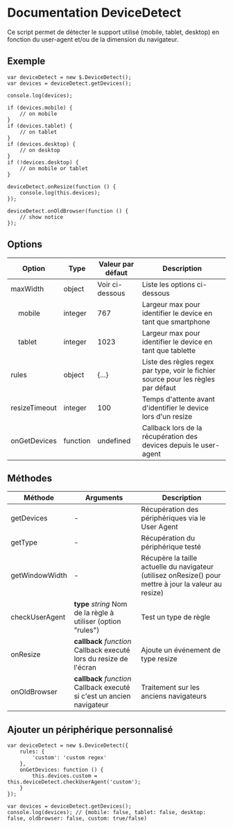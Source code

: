# Documentation DeviceDetect

Ce script permet de détecter le support utilisé (mobile, tablet, desktop) en fonction du user-agent et/ou de la dimension du navigateur.


## Exemple

    var deviceDetect = new $.DeviceDetect();
    var devices = deviceDetect.getDevices();
    
    console.log(devices);
    
    if (devices.mobile) {
        // on mobile
    }
    if (devices.tablet) {
        // on tablet
    }
    if (devices.desktop) {
        // on desktop
    }
    if (!devices.desktop) {
        // on mobile or tablet
    }
   
    deviceDetect.onResize(function () {
        console.log(this.devices);
    });
    
    deviceDetect.onOldBrowser(function () {
        // show notice
    });


## Options

| Option                             | Type     | Valeur par défaut | Description                                                                        |
|------------------------------------|----------|-------------------|------------------------------------------------------------------------------------|
| maxWidth                           | object   | Voir ci-dessous   | Liste les options ci-dessous                                                       |
| &nbsp;&nbsp;&nbsp;&nbsp;mobile     | integer  | 767               | Largeur max pour identifier le device en tant que smartphone                       |
| &nbsp;&nbsp;&nbsp;&nbsp;tablet     | integer  | 1023              | Largeur max pour identifier le device en tant que tablette                         |
| rules                              | object   | {...}             | Liste des règles regex par type, voir le fichier source pour les règles par défaut |
| resizeTimeout                      | integer  | 100               | Temps d'attente avant d'identifier le device lors d'un resize                      |
| onGetDevices                       | function | undefined         | Callback lors de la récupération des devices depuis le user-agent                  |


## Méthodes

| Méthode        | Arguments                                                              | Description                                                                                            |
|----------------|------------------------------------------------------------------------|--------------------------------------------------------------------------------------------------------|
| getDevices     | -                                                                      | Récupération des périphériques via le User Agent                                                       |
| getType        | -                                                                      | Récupération du périphérique testé                                                                     |
| getWindowWidth | -                                                                      | Récupère la taille actuelle du navigateur (utilisez onResize() pour mettre à jour la valeur au resize) |
| checkUserAgent | **type** *string* Nom de la règle à utiliser (option "rules")          | Test un type de règle                                                                                  |
| onResize       | **callback** *function* Callback executé lors du resize de l'écran     | Ajoute un événement de type resize                                                                     |
| onOldBrowser   | **callback** *function* Callback executé si c'est un ancien navigateur | Traitement sur les anciens navigateurs                                                                 |


## Ajouter un périphérique personnalisé

    var deviceDetect = new $.DeviceDetect({
        rules: {
            'custom': 'custom regex'
        },
        onGetDevices: function () {
            this.devices.custom = this.deviceDetect.checkUserAgent('custom');
        }
    });
    
    var devices = deviceDetect.getDevices();
    console.log(devices); // {mobile: false, tablet: false, desktop: false, oldbrowser: false, custom: true/false)